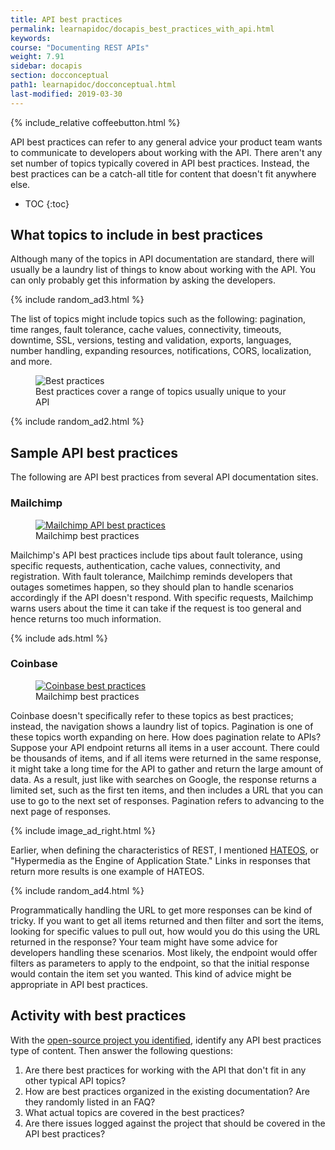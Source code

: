 ```yaml
---
title: API best practices
permalink: learnapidoc/docapis_best_practices_with_api.html
keywords:
course: "Documenting REST APIs"
weight: 7.91
sidebar: docapis
section: docconceptual
path1: learnapidoc/docconceptual.html
last-modified: 2019-03-30
---
```


{% include_relative coffeebutton.html %}

API best practices can refer to any general advice your product team wants to communicate to developers about working with the API. There aren't any set number of topics typically covered in API best practices. Instead, the best practices can be a catch-all title for content that doesn't fit anywhere else.

* TOC
{:toc}

## What topics to include in best practices

Although many of the topics in API documentation are standard, there will usually be a laundry list of things to know about working with the API. You can only probably get this information by asking the developers.

{% include random_ad3.html %}

The list of topics might include topics such as the following: pagination, time ranges, fault tolerance, cache values, connectivity, timeouts, downtime, SSL, versions, testing and validation, exports, languages, number handling, expanding resources, notifications, CORS, localization, and more.

<figure><img class="docimage medium border" src="{{site.api_media}}/nonref_bestpractices.svg" alt="Best practices" /><figcaption>Best practices cover a range of topics usually unique to your API</figcaption></figure>

{% include random_ad2.html %}

## Sample API best practices

The following are API best practices from several API documentation sites.

### Mailchimp

<figure><a target="_blank" class="noExtIcon" href="http://developer.mailchimp.com/documentation/mailchimp/guides/mailchimp-api-best-practices/"><img class="docimage" src="{{site.api_media}}/bestpractices_mailchimp.png" alt="Mailchimp API best practices" /></a><figcaption>Mailchimp best practices</figcaption></figure>

Mailchimp's API best practices include tips about fault tolerance, using specific requests, authentication, cache values, connectivity, and registration. With fault tolerance, Mailchimp reminds developers that outages sometimes happen, so they should plan to handle scenarios accordingly if the API doesn't respond. With specific requests, Mailchimp warns users about the time it can take if the request is too general and hence returns too much information.

{% include ads.html %}

### Coinbase

<figure><a target="_blank" class="noExtIcon" href="https://developers.coinbase.com/api/v2#pagination"><img class="docimage" src="{{site.api_media}}/bestpractices_coinbase.png" alt="Coinbase best practices" /></a><figcaption>Mailchimp best practices</figcaption></figure>

Coinbase doesn't specifically refer to these topics as best practices; instead, the navigation shows a laundry list of topics. Pagination is one of these topics worth expanding on here. How does pagination relate to APIs? Suppose your API endpoint returns all items in a user account. There could be thousands of items, and if all items were returned in the same response, it might take a long time for the API to gather and return the large amount of data. As a result, just like with searches on Google, the response returns a limited set, such as the first ten items, and then includes a URL that you can use to go to the next set of responses. Pagination refers to advancing to the next page of responses.

{% include image_ad_right.html %}

Earlier, when defining the characteristics of REST, I mentioned [HATEOS](https://idratherbewriting.com/learnapidoc/docapis_what_is_a_rest_api.html#stateless_and_cacheable), or "Hypermedia as the Engine of Application State." Links in responses that return more results is one example of HATEOS.

{% include random_ad4.html %}

Programmatically handling the URL to get more responses can be kind of tricky. If you want to get all items returned and then filter and sort the items, looking for specific values to pull out, how would you do this using the URL returned in the response? Your team might have some advice for developers handling these scenarios. Most likely, the endpoint would offer filters as parameters to apply to the endpoint, so that the initial response would contain the item set you wanted. This kind of advice might be appropriate in API best practices.

## <i class="fa fa-user-circle"></i> Activity with best practices

With the [open-source project you identified](https://idratherbewriting.com/learnapidoc/docapis_find_open_source_project.html), identify any API best practices type of content. Then answer the following questions:

1. Are there best practices for working with the API that don't fit in any other typical API topics?
2. How are best practices organized in the existing documentation? Are they randomly listed in an FAQ?
3. What actual topics are covered in the best practices?
4. Are there issues logged against the project that should be covered in the API best practices?
